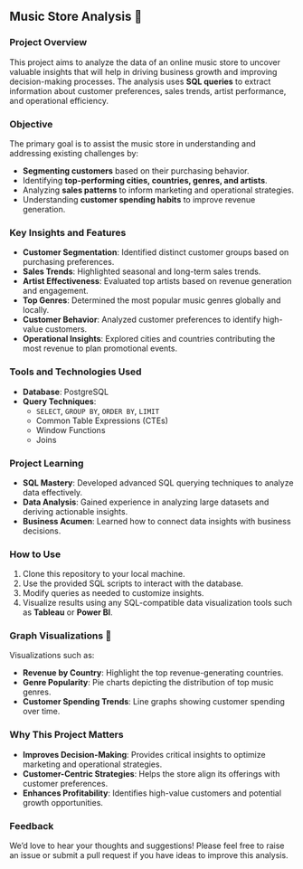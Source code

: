 ## Music Store Analysis 🎵

### Project Overview

This project aims to analyze the data of an online music store to uncover valuable insights that will help in driving business growth and improving decision-making processes. The analysis uses **SQL queries** to extract information about customer preferences, sales trends, artist performance, and operational efficiency.

### Objective

The primary goal is to assist the music store in understanding and addressing existing challenges by:

- **Segmenting customers** based on their purchasing behavior.
- Identifying **top-performing cities, countries, genres, and artists**.
- Analyzing **sales patterns** to inform marketing and operational strategies.
- Understanding **customer spending habits** to improve revenue generation.

### Key Insights and Features

- **Customer Segmentation**: Identified distinct customer groups based on purchasing preferences.
- **Sales Trends**: Highlighted seasonal and long-term sales trends.
- **Artist Effectiveness**: Evaluated top artists based on revenue generation and engagement.
- **Top Genres**: Determined the most popular music genres globally and locally.
- **Customer Behavior**: Analyzed customer preferences to identify high-value customers.
- **Operational Insights**: Explored cities and countries contributing the most revenue to plan promotional events.

### Tools and Technologies Used

- **Database**: PostgreSQL
- **Query Techniques**: 
  - `SELECT`, `GROUP BY`, `ORDER BY`, `LIMIT`
  - Common Table Expressions (CTEs)
  - Window Functions
  - Joins

### Project Learning

- **SQL Mastery**: Developed advanced SQL querying techniques to analyze data effectively.
- **Data Analysis**: Gained experience in analyzing large datasets and deriving actionable insights.
- **Business Acumen**: Learned how to connect data insights with business decisions.

### How to Use

1. Clone this repository to your local machine.
2. Use the provided SQL scripts to interact with the database.
3. Modify queries as needed to customize insights.
4. Visualize results using any SQL-compatible data visualization tools such as **Tableau** or **Power BI**.

### Graph Visualizations 🔄

Visualizations such as:

- **Revenue by Country**: Highlight the top revenue-generating countries.
- **Genre Popularity**: Pie charts depicting the distribution of top music genres.
- **Customer Spending Trends**: Line graphs showing customer spending over time.

### Why This Project Matters

- **Improves Decision-Making**: Provides critical insights to optimize marketing and operational strategies.
- **Customer-Centric Strategies**: Helps the store align its offerings with customer preferences.
- **Enhances Profitability**: Identifies high-value customers and potential growth opportunities.

### Feedback

We’d love to hear your thoughts and suggestions! Please feel free to raise an issue or submit a pull request if you have ideas to improve this analysis.
